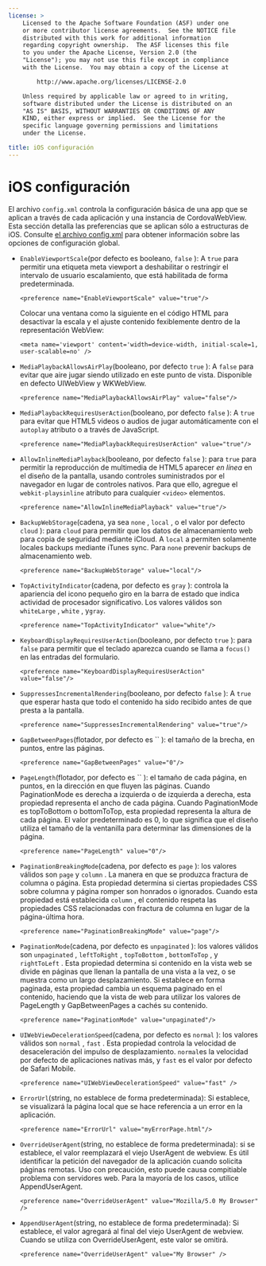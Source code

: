 ```yaml
---
license: >
    Licensed to the Apache Software Foundation (ASF) under one
    or more contributor license agreements.  See the NOTICE file
    distributed with this work for additional information
    regarding copyright ownership.  The ASF licenses this file
    to you under the Apache License, Version 2.0 (the
    "License"); you may not use this file except in compliance
    with the License.  You may obtain a copy of the License at

        http://www.apache.org/licenses/LICENSE-2.0

    Unless required by applicable law or agreed to in writing,
    software distributed under the License is distributed on an
    "AS IS" BASIS, WITHOUT WARRANTIES OR CONDITIONS OF ANY
    KIND, either express or implied.  See the License for the
    specific language governing permissions and limitations
    under the License.

title: iOS configuración
---
```


# iOS configuración

El archivo `config.xml` controla la configuración básica de una app que se aplican a través de cada aplicación y una instancia de CordovaWebView. Esta sección detalla las preferencias que se aplican sólo a estructuras de iOS. Consulte [el archivo config.xml][1] para obtener información sobre las opciones de configuración global.

 [1]: config_ref_index.md.html#The%20config.xml%20File

*   `EnableViewportScale`(por defecto es booleano, `false` ): A `true` para permitir una etiqueta meta viewport a deshabilitar o restringir el intervalo de usuario escalamiento, que está habilitada de forma predeterminada.
    
        <preference name="EnableViewportScale" value="true"/>
        
    
    Colocar una ventana como la siguiente en el código HTML para desactivar la escala y el ajuste contenido fexiblemente dentro de la representación WebView:
    
        <meta name='viewport' content='width=device-width, initial-scale=1, user-scalable=no' />
        

*   `MediaPlaybackAllowsAirPlay`(booleano, por defecto `true` ): A `false` para evitar que aire jugar siendo utilizado en este punto de vista. Disponible en defecto UIWebView y WKWebView.
    
        <preference name="MediaPlaybackAllowsAirPlay" value="false"/>
        

*   `MediaPlaybackRequiresUserAction`(booleano, por defecto `false` ): A `true` para evitar que HTML5 videos o audios de jugar automáticamente con el `autoplay` atributo o a través de JavaScript.
    
        <preference name="MediaPlaybackRequiresUserAction" value="true"/>
        

*   `AllowInlineMediaPlayback`(booleano, por defecto `false` ): para `true` para permitir la reproducción de multimedia de HTML5 aparecer *en línea* en el diseño de la pantalla, usando controles suministrados por el navegador en lugar de controles nativos. Para que ello, agregue el `webkit-playsinline` atributo para cualquier `<video>` elementos.
    
        <preference name="AllowInlineMediaPlayback" value="true"/>
        

*   `BackupWebStorage`(cadena, ya sea `none` , `local` , o el valor por defecto `cloud` ): para `cloud` para permitir que los datos de almacenamiento web para copia de seguridad mediante iCloud. A `local` a permiten solamente locales backups mediante iTunes sync. Para `none` prevenir backups de almacenamiento web.
    
        <preference name="BackupWebStorage" value="local"/>
        

*   `TopActivityIndicator`(cadena, por defecto es `gray` ): controla la apariencia del icono pequeño giro en la barra de estado que indica actividad de procesador significativo. Los valores válidos son `whiteLarge` , `white` , y`gray`.
    
        <preference name="TopActivityIndicator" value="white"/>
        

*   `KeyboardDisplayRequiresUserAction`(booleano, por defecto `true` ): para `false` para permitir que el teclado aparezca cuando se llama a `focus()` en las entradas del formulario.
    
        <preference name="KeyboardDisplayRequiresUserAction" value="false"/>
        

*   `SuppressesIncrementalRendering`(booleano, por defecto `false` ): A `true` que esperar hasta que todo el contenido ha sido recibido antes de que presta a la pantalla.
    
        <preference name="SuppressesIncrementalRendering" value="true"/>
        

*   `GapBetweenPages`(flotador, por defecto es `` ): el tamaño de la brecha, en puntos, entre las páginas.
    
        <preference name="GapBetweenPages" value="0"/>
        

*   `PageLength`(flotador, por defecto es `` ): el tamaño de cada página, en puntos, en la dirección en que fluyen las páginas. Cuando PaginationMode es derecha a izquierda o de izquierda a derecha, esta propiedad representa el ancho de cada página. Cuando PaginationMode es topToBottom o bottomToTop, esta propiedad representa la altura de cada página. El valor predeterminado es 0, lo que significa que el diseño utiliza el tamaño de la ventanilla para determinar las dimensiones de la página.
    
        <preference name="PageLength" value="0"/>
        

*   `PaginationBreakingMode`(cadena, por defecto es `page` ): los valores válidos son `page` y `column` . La manera en que se produzca fractura de columna o página. Esta propiedad determina si ciertas propiedades CSS sobre columna y página romper son honrados o ignorados. Cuando esta propiedad está establecida `column` , el contenido respeta las propiedades CSS relacionadas con fractura de columna en lugar de la página-última hora.
    
        <preference name="PaginationBreakingMode" value="page"/>
        

*   `PaginationMode`(cadena, por defecto es `unpaginated` ): los valores válidos son `unpaginated` , `leftToRight` , `topToBottom` , `bottomToTop` , y `rightToLeft` . Esta propiedad determina si contenido en la vista web se divide en páginas que llenan la pantalla de una vista a la vez, o se muestra como un largo desplazamiento. Si establece en forma paginada, esta propiedad cambia un esquema paginado en el contenido, haciendo que la vista de web para utilizar los valores de PageLength y GapBetweenPages a cachés su contenido.
    
        <preference name="PaginationMode" value="unpaginated"/>
        

*   `UIWebViewDecelerationSpeed`(cadena, por defecto es `normal` ): los valores válidos son `normal` , `fast` . Esta propiedad controla la velocidad de desaceleración del impulso de desplazamiento. `normal`es la velocidad por defecto de aplicaciones nativas más, y `fast` es el valor por defecto de Safari Mobile.
    
        <preference name="UIWebViewDecelerationSpeed" value="fast" />
        

*   `ErrorUrl`(string, no establece de forma predeterminada): Si establece, se visualizará la página local que se hace referencia a un error en la aplicación.
    
        <preference name="ErrorUrl" value="myErrorPage.html"/>
        

*   `OverrideUserAgent`(string, no establece de forma predeterminada): si se establece, el valor reemplazará el viejo UserAgent de webview. Es útil identificar la petición del navegador de la aplicación cuando solicita páginas remotas. Uso con precaución, esto puede causa compitiable problema con servidores web. Para la mayoría de los casos, utilice AppendUserAgent.
    
        <preference name="OverrideUserAgent" value="Mozilla/5.0 My Browser" />
        

*   `AppendUserAgent`(string, no establece de forma predeterminada): Si establece, el valor agregará al final del viejo UserAgent de webview. Cuando se utiliza con OverrideUserAgent, este valor se omitirá.
    
        <preference name="OverrideUserAgent" value="My Browser" />